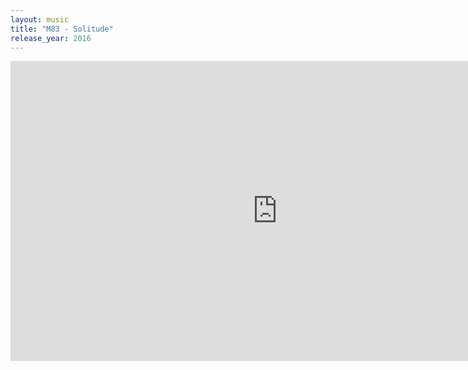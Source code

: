 ```yaml
---
layout: music
title: "M83 - Solitude"
release_year: 2016
---
```


<div class="video-wrapper">
  <iframe width="853" height="480" src="https://www.youtube-nocookie.com/embed/8HA6kS5WeYw" frameborder="0" allowfullscreen></iframe>
</div>
